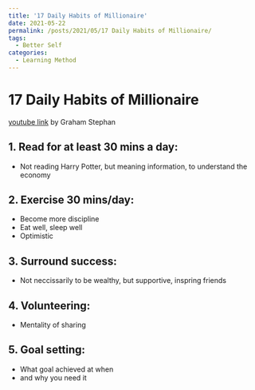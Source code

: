 ```yaml
---
title: '17 Daily Habits of Millionaire'
date: 2021-05-22
permalink: /posts/2021/05/17 Daily Habits of Millionaire/
tags:
  - Better Self
categories:
  - Learning Method
---
```



17 Daily Habits of Millionaire
======

[youtube link](https://www.youtube.com/watch?v=Vm0YqM8sT4E&list=LL&index=1) by Graham Stephan

## 1. Read for at least 30 mins a day:
- Not reading Harry Potter, but meaning information, to understand the economy

## 2. Exercise 30 mins/day:
- Become more discipline
- Eat well, sleep well
- Optimistic

## 3. Surround success:
- Not neccissarily to be wealthy, but supportive, inspring friends

## 4. Volunteering:
- Mentality of sharing

## 5. Goal setting:
- What goal achieved at when
- and why you need it
